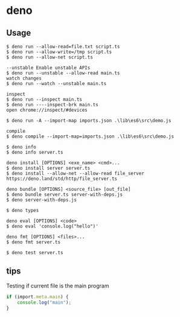 # deno

## Usage

    $ deno run --allow-read=file.txt script.ts
    $ deno run --allow-write=/tmp script.ts
    $ deno run --allow-net script.ts

    --unstable Enable unstable APIs
    $ deno run --unstable --allow-read main.ts
    watch changes
    $ deno run --watch --unstable main.ts

    inspect
    $ deno run --inspect main.ts
    $ deno run ----inspect-brk main.ts
    open chrome://inspect/#devices

    $ deno run -A --import-map imports.json .\lib\es6\src\demo.js
    
    compile
    $ deno compile --import-map=imports.json .\lib\es6\src\demo.js

    $ deno info
    $ deno info server.ts

    deno install [OPTIONS] <exe_name> <cmd>...
    $ deno install server server.ts
    $ deno install --allow-net --allow-read file_server https://deno.land/std/http/file_server.ts

    deno bundle [OPTIONS] <source_file> [out_file]
    $ deno bundle server.ts server-with-deps.js
    $ deno server-with-deps.js

    $ deno types

    deno eval [OPTIONS] <code>
    $ deno eval 'console.log("hello")'

    deno fmt [OPTIONS] <files>...
    $ deno fmt server.ts

    $ deno test server.ts

## tips

Testing if current file is the main program

```typescript
if (import.meta.main) {
    console.log("main");
}
```
